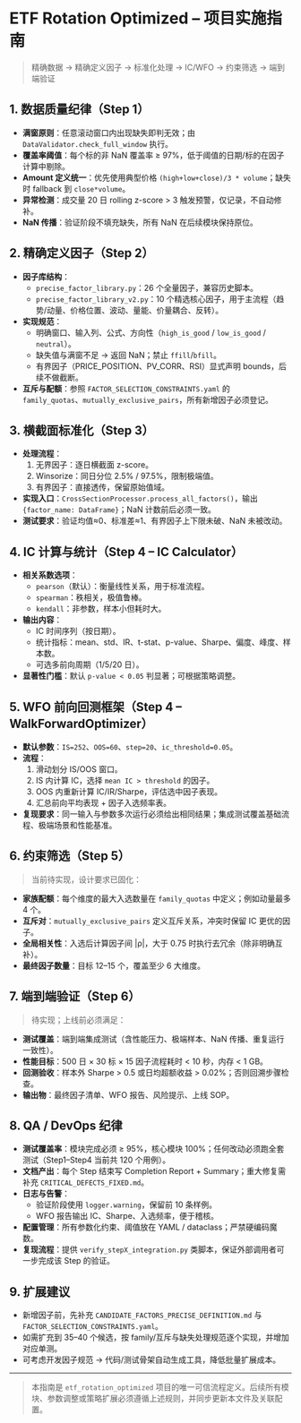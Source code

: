 # ETF Rotation Optimized – 项目实施指南

> 精确数据 → 精确定义因子 → 标准化处理 → IC/WFO → 约束筛选 → 端到端验证

## 1. 数据质量纪律（Step 1）

- **满窗原则**：任意滚动窗口内出现缺失即判无效；由 `DataValidator.check_full_window` 执行。
- **覆盖率阈值**：每个标的非 NaN 覆盖率 ≥ 97%，低于阈值的日期/标的在因子计算中剔除。
- **Amount 定义统一**：优先使用典型价格 `(high+low+close)/3 * volume`；缺失时 fallback 到 `close*volume`。
- **异常检测**：成交量 20 日 rolling z-score > 3 触发预警，仅记录，不自动修补。
- **NaN 传播**：验证阶段不填充缺失，所有 NaN 在后续模块保持原位。

## 2. 精确定义因子（Step 2）

- **因子库结构**：
  - `precise_factor_library.py`：26 个全量因子，兼容历史脚本。
  - `precise_factor_library_v2.py`：10 个精选核心因子，用于主流程（趋势/动量、价格位置、波动、量能、价量耦合、反转）。
- **实现规范**：
  - 明确窗口、输入列、公式、方向性（`high_is_good` / `low_is_good` / `neutral`）。
  - 缺失值与满窗不足 → 返回 NaN；禁止 `ffill`/`bfill`。
  - 有界因子（PRICE_POSITION、PV_CORR、RSI）显式声明 bounds，后续不做截断。
- **互斥与配额**：参照 `FACTOR_SELECTION_CONSTRAINTS.yaml` 的 `family_quotas`、`mutually_exclusive_pairs`，所有新增因子必须登记。

## 3. 横截面标准化（Step 3）

- **处理流程**：
  1. 无界因子：逐日横截面 z-score。
  2. Winsorize：同日分位 2.5% / 97.5%，限制极端值。
  3. 有界因子：直接透传，保留原始值域。
- **实现入口**：`CrossSectionProcessor.process_all_factors()`，输出 `{factor_name: DataFrame}`；NaN 计数前后必须一致。
- **测试要求**：验证均值≈0、标准差≈1、有界因子上下限未破、NaN 未被改动。

## 4. IC 计算与统计（Step 4 – IC Calculator）

- **相关系数选项**：
  - `pearson`（默认）：衡量线性关系，用于标准流程。
  - `spearman`：秩相关，极值鲁棒。
  - `kendall`：非参数，样本小但耗时大。
- **输出内容**：
  - IC 时间序列（按日期）。
  - 统计指标：mean、std、IR、t-stat、p-value、Sharpe、偏度、峰度、样本数。
  - 可选多前向周期（1/5/20 日）。
- **显著性门槛**：默认 `p-value < 0.05` 判显著；可根据策略调整。

## 5. WFO 前向回测框架（Step 4 – WalkForwardOptimizer）

- **默认参数**：`IS=252`、`OOS=60`、`step=20`、`ic_threshold=0.05`。
- **流程**：
  1. 滑动划分 IS/OOS 窗口。
  2. IS 内计算 IC，选择 `mean IC > threshold` 的因子。
  3. OOS 内重新计算 IC/IR/Sharpe，评估选中因子表现。
  4. 汇总前向平均表现 + 因子入选频率表。
- **复现要求**：同一输入与参数多次运行必须给出相同结果；集成测试覆盖基础流程、极端场景和性能基准。

## 6. 约束筛选（Step 5）

> 当前待实现，设计要求已固化：

- **家族配额**：每个维度的最大入选数量在 `family_quotas` 中定义；例如动量最多 4 个。
- **互斥对**：`mutually_exclusive_pairs` 定义互斥关系，冲突时保留 IC 更优的因子。
- **全局相关性**：入选后计算因子间 |ρ|，大于 0.75 时执行去冗余（除非明确互补）。
- **最终因子数量**：目标 12–15 个，覆盖至少 6 大维度。

## 7. 端到端验证（Step 6）

> 待实现；上线前必须满足：

- **测试覆盖**：端到端集成测试（含性能压力、极端样本、NaN 传播、重复运行一致性）。
- **性能目标**：500 日 × 30 标 × 15 因子流程耗时 < 10 秒，内存 < 1 GB。
- **回测验收**：样本外 Sharpe > 0.5 或日均超额收益 > 0.02%；否则回溯步骤检查。
- **输出物**：最终因子清单、WFO 报告、风险提示、上线 SOP。

## 8. QA / DevOps 纪律

- **测试覆盖率**：模块完成必须 ≥ 95%，核心模块 100%；任何改动必须跑全套测试（Step1–Step4 当前共 120 个用例）。
- **文档产出**：每个 Step 结束写 Completion Report + Summary；重大修复需补充 `CRITICAL_DEFECTS_FIXED.md`。
- **日志与告警**：
  - 验证阶段使用 `logger.warning`，保留前 10 条样例。
  - WFO 报告输出 IC、Sharpe、入选频率，便于稽核。
- **配置管理**：所有参数化约束、阈值放在 YAML / dataclass；严禁硬编码魔数。
- **复现流程**：提供 `verify_stepX_integration.py` 类脚本，保证外部调用者可一步完成该 Step 的验证。

## 9. 扩展建议

- 新增因子前，先补充 `CANDIDATE_FACTORS_PRECISE_DEFINITION.md` 与 `FACTOR_SELECTION_CONSTRAINTS.yaml`。
- 如需扩充到 35–40 个候选，按 family/互斥与缺失处理规范逐个实现，并增加对应单测。
- 可考虑开发因子规范 → 代码/测试骨架自动生成工具，降低批量扩展成本。

---

> 本指南是 `etf_rotation_optimized` 项目的唯一可信流程定义。后续所有模块、参数调整或策略扩展必须遵循上述规则，并同步更新本文件及关联配置。
